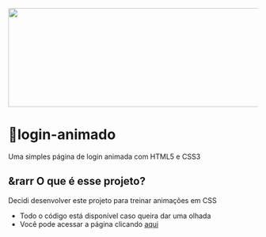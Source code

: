<img src="https://uploads.spiritfanfiction.com/historias/capitulos/202206/the-boy-from-the-bridge-24021274-020720221220.gif" width="1000" height="200"/>

<h1>🔹login-animado</h1>
<p>Uma simples página de login animada com HTML5 e CSS3</p>

<h2>&rarr O que é esse projeto? </h2>
<p>Decidi desenvolver este projeto para treinar animações em CSS</p>
<ul>
  <li> Todo o código está disponível caso queira dar uma olhada
  <li> Você pode acessar a página clicando <a href="login-animado-liart.vercel.app">aqui</a>
</ul>
